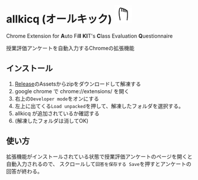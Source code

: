 # allkicq (オールキック) ![](icons/icon48.png)

Chrome Extension for **A**uto Fi**ll** **KI**T's **C**lass Evaluation **Q**uestionnaire

授業評価アンケートを自動入力するChromeの拡張機能

## インストール
1. [Release](https://github.com/yn4k4nishi/allkicq/releases)のAssetsからzipをダウンロードして解凍する
2. google chrome で chrome://extensions/ を開く
3. 右上の`Developer mode`をオンにする
4. 左上に出てくる`Load unpacked`を押して、解凍したフォルダを選択する。
5. allkicq が追加されているか確認する
6. (解凍したフォルダは消してOK)

## 使い方
拡張機能がインストールされている状態で授業評価アンケートのページを開くと自動入力されるので、
スクロールして`回答を保存する Save`を押すとアンケートの回答が終わる。

